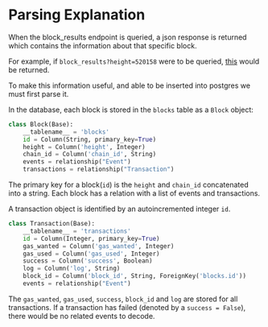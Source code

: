 # Parsing Explanation

When the block_results endpoint is queried, a json response is returned which contains the information about that specific block. 

For example, if `block_results?height=520158` were to be queried, [this](data/example.json) would be returned. 

To make this information useful, and able to be inserted into postgres we must first parse it. 

In the database, each block is stored in the `blocks` table as a `Block` object:

```python
class Block(Base):
    __tablename__ = 'blocks'
    id = Column(String, primary_key=True)
    height = Column('height', Integer)
    chain_id = Column('chain_id', String)
    events = relationship("Event")
    transactions = relationship("Transaction")
```

The primary key for a block(`id`) is the `height` and `chain_id` concatenated into a string. Each block has a relation with a list of events and transactions. 

A transaction object is identified by an autoincremented integer `id`. 

```python
class Transaction(Base):
    __tablename__ = 'transactions'
    id = Column(Integer, primary_key=True)
    gas_wanted = Column('gas_wanted', Integer)
    gas_used = Column('gas_used', Integer)
    success = Column('success', Boolean)
    log = Column('log', String)
    block_id = Column('block_id', String, ForeignKey('blocks.id'))
    events = relationship("Event")
```

The `gas_wanted`, `gas_used`, `success`, `block_id` and `log` are stored for all transactions. If a transaction has failed (denoted by a `success = False`), there would be no related events to decode. 